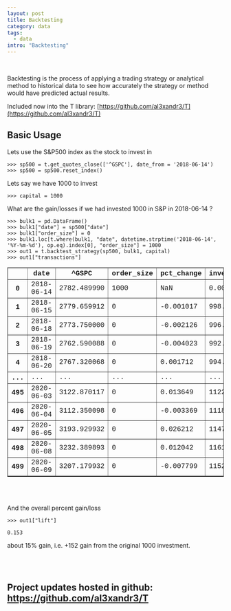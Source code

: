 ```yaml
---
layout: post
title: Backtesting
category: data
tags:
  - data
intro: "Backtesting"
---
```


<br>


Backtesting is the process of applying a trading strategy or analytical method to historical data to see how accurately the strategy or method would have predicted actual results.

Included now into the T library: [https://github.com/al3xandr3/T](https://github.com/al3xandr3/T)

## Basic Usage

Lets use the S&P500 index as the stock to invest in

    >>> sp500 = t.get_quotes_close(['^GSPC'], date_from = '2018-06-14')
    >>> sp500 = sp500.reset_index()


Lets say we have 1000 to invest

    >>> capital = 1000


What are the gain/losses if we had invested 1000 in S&P in 2018-06-14 ?

    >>> bulk1 = pd.DataFrame()
    >>> bulk1["date"] = sp500["date"]
    >>> bulk1["order_size"] = 0
    >>> bulk1.loc[t.where(bulk1, "date", datetime.strptime('2018-06-14', '%Y-%m-%d'), op.eq).index[0], "order_size"] = 1000
    >>> out1 = t.backtest_strategy(sp500, bulk1, capital)
    >>> out1["transactions"]

<font size="2" face="Courier New" >
<table border="1" class="dataframe">
  <thead>
    <tr>
      <th></th>
      <th>date</th>
      <th>^GSPC</th>
      <th>order_size</th>
      <th>pct_change</th>
      <th>invested_start_day</th>
      <th>invested_end_day</th>
      <th>account_cash_start_day</th>
      <th>account_cash_end_day</th>
      <th>net_worth</th>
      <th>nb</th>
    </tr>
  </thead>
  <tbody>
    <tr>
      <th>0</th>
      <td>2018-06-14</td>
      <td>2782.489990</td>
      <td>1000</td>
      <td>NaN</td>
      <td>0.000000</td>
      <td>1000.000000</td>
      <td>1000</td>
      <td>0</td>
      <td>1000.000000</td>
      <td></td>
    </tr>
    <tr>
      <th>1</th>
      <td>2018-06-15</td>
      <td>2779.659912</td>
      <td>0</td>
      <td>-0.001017</td>
      <td>998.982897</td>
      <td>998.982897</td>
      <td>0</td>
      <td>0</td>
      <td>998.982897</td>
      <td></td>
    </tr>
    <tr>
      <th>2</th>
      <td>2018-06-18</td>
      <td>2773.750000</td>
      <td>0</td>
      <td>-0.002126</td>
      <td>996.858932</td>
      <td>996.858932</td>
      <td>0</td>
      <td>0</td>
      <td>996.858932</td>
      <td></td>
    </tr>
    <tr>
      <th>3</th>
      <td>2018-06-19</td>
      <td>2762.590088</td>
      <td>0</td>
      <td>-0.004023</td>
      <td>992.848167</td>
      <td>992.848167</td>
      <td>0</td>
      <td>0</td>
      <td>992.848167</td>
      <td></td>
    </tr>
    <tr>
      <th>4</th>
      <td>2018-06-20</td>
      <td>2767.320068</td>
      <td>0</td>
      <td>0.001712</td>
      <td>994.548077</td>
      <td>994.548077</td>
      <td>0</td>
      <td>0</td>
      <td>994.548077</td>
      <td></td>
    </tr>
    <tr>
      <th>...</th>
      <td>...</td>
      <td>...</td>
      <td>...</td>
      <td>...</td>
      <td>...</td>
      <td>...</td>
      <td>...</td>
      <td>...</td>
      <td>...</td>
      <td>...</td>
    </tr>
    <tr>
      <th>495</th>
      <td>2020-06-03</td>
      <td>3122.870117</td>
      <td>0</td>
      <td>0.013649</td>
      <td>1122.329327</td>
      <td>1122.329327</td>
      <td>0</td>
      <td>0</td>
      <td>1122.329327</td>
      <td></td>
    </tr>
    <tr>
      <th>496</th>
      <td>2020-06-04</td>
      <td>3112.350098</td>
      <td>0</td>
      <td>-0.003369</td>
      <td>1118.548533</td>
      <td>1118.548533</td>
      <td>0</td>
      <td>0</td>
      <td>1118.548533</td>
      <td></td>
    </tr>
    <tr>
      <th>497</th>
      <td>2020-06-05</td>
      <td>3193.929932</td>
      <td>0</td>
      <td>0.026212</td>
      <td>1147.867537</td>
      <td>1147.867537</td>
      <td>0</td>
      <td>0</td>
      <td>1147.867537</td>
      <td></td>
    </tr>
    <tr>
      <th>498</th>
      <td>2020-06-08</td>
      <td>3232.389893</td>
      <td>0</td>
      <td>0.012042</td>
      <td>1161.689675</td>
      <td>1161.689675</td>
      <td>0</td>
      <td>0</td>
      <td>1161.689675</td>
      <td></td>
    </tr>
    <tr>
      <th>499</th>
      <td>2020-06-09</td>
      <td>3207.179932</td>
      <td>0</td>
      <td>-0.007799</td>
      <td>1152.629459</td>
      <td>1152.629459</td>
      <td>0</td>
      <td>0</td>
      <td>1152.629459</td>
      <td></td>
    </tr>
  </tbody>
</table>
</font>

<br>
<br>

And the overall percent gain/loss

    >>> out1["lift"]

    0.153

about 15% gain, i.e. +152 gain from the original 1000 investment.


<br>
<br>

## Project updates hosted in github: [https://github.com/al3xandr3/T ](https://github.com/al3xandr3/T )

<br>
